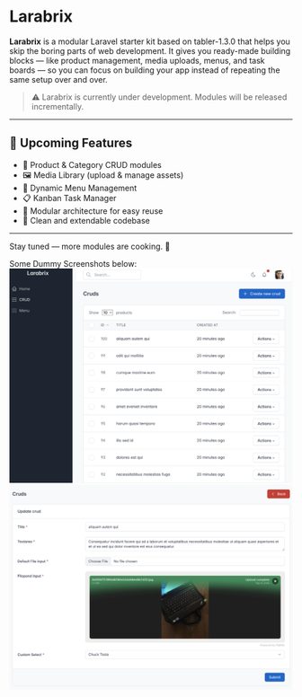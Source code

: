 # Larabrix

**Larabrix** is a modular Laravel starter kit based on tabler-1.3.0 that helps you skip the boring parts of web development. It gives you ready-made building blocks — like product management, media uploads, menus, and task boards — so you can focus on building your app instead of repeating the same setup over and over.

> ⚠️ Larabrix is currently under development. Modules will be released incrementally.
---

## 🚀 Upcoming Features

- 🔧 Product & Category CRUD modules  
- 🖼️ Media Library (upload & manage assets)  
- 📑 Dynamic Menu Management  
- 📋 Kanban Task Manager  
- 🧱 Modular architecture for easy reuse  
- 🔌 Clean and extendable codebase  

---

Stay tuned — more modules are cooking. 🍳  

Some Dummy Screenshots below:
![alt text](<CleanShot 2025-06-17 at 01.53.53@2x.png>)
![alt text](<CleanShot 2025-06-17 at 01.55.23@2x.png>)
